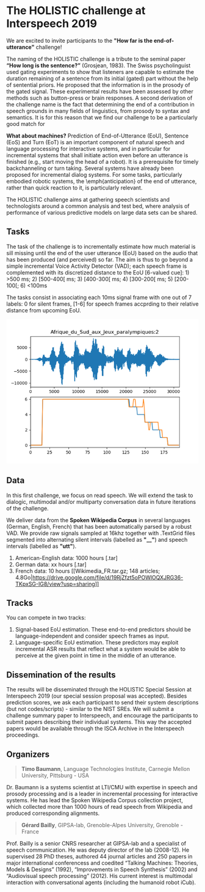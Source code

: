 # The HOLISTIC challenge at Interspeech 2019

We are excited to invite participants to the **"How far is the end-of-utterance"** challenge!

The naming of the HOLISTIC challenge is a tribute to the seminal paper **“How long is the sentence?”** (Grosjean, 1983). 
The Swiss psycholinguist used gating experiments to show that listeners are capable to estimate the duration 
remaining of a sentence from its initial (gated) part without the help of sentential priors. 
He proposed that the information is in the prosody of the gated signal. 
These experimental results have been assessed by other methods such as button-press or brain responses.
A second derivation of the challenge name is the fact that determining the end of a contribution in speech grounds in many fields of linguistics, from prosody to syntax and semantics. It is for this reason that we find our challenge to be a particularly good match for 

**What about machines?** Prediction of End-of-Utterance (EoU), Sentence (EoS) and Turn (EoT) is an important component of natural speech and language processing for interactive systems, and in particular for incremental systems that shall initiate action even before an utterance is finished (e.g., start moving the head of a robot).
It is a prerequisite for timely backchanneling or turn taking. Several systems have already been proposed for incremental dialog systems. For some tasks, particularly embodied robotic systems, the \emph{anticipation} of the end of utterance, rather than quick reaction to it, is particularly relevant.

The HOLISTIC challenge aims at gathering speech scientists and technologists around a common analysis and test bed, where analysis of performance of various predictive models on large data sets can be shared.

## Tasks
The task of the challenge is to incrementally estimate how much material is sill missing until 
the end of the user utterance (EoU) based on the audio that has been produced (and perceived) so far.
The aim is thus to go beyond a simple incremental Voice Activity Detector (VAD); each speech frame is complemented with its discretized distance to the EoU [6-valued cue]: 1) >500 ms; 2) [500-400[ ms; 3) [400-300[ ms; 4) [300-200[ ms; 5) [200-100[; 6) <100ms

The tasks consist in associating each 10ms signal frame with one out of 7 labels: 0 for silent frames, [1-6] for speech frames accprding to their relative distance from upcoming EoU.

![Coding EoU prediction](pred_EoU.png)

## Data
In this first challenge, we focus on read speech. We will extend the task to dialogic, 
multimodal and/or multiparty conversation data in future iterations of the challenge.

We deliver data from the **Spoken Wikipedia Corpus** in several languages (German, English, French) that has been automatically parsed by a robust VAD. We provide raw signals sampled at 16khz together with .TextGrid files segmented into alternating silent intervals (labelled as **"__"**) and speech intervals (labelled as **"utt"**).

1. American-English data: 1000 hours [.tar]
2. German data: xx hours [.tar]
3. French data: 10 hours [[Wikimedia_FR.tar.gz; 148 articles; 4.8Go|https://drive.google.com/file/d/19RjZfzt5oPOWlOQXJRG36-TKpxSG-IG8/view?usp=sharing]]

## Tracks
You can compete in two tracks:
1. Signal-based EoU estimation. These end-to-end predictors should be language-independent and consider speech frames as input.
2. Language-specific EoU estimation. These predictors may exploit incremental ASR results that reflect what a system 
would be able to perceive at the given point in time in the middle of an utterance.

## Dissemination of the results
The results will be disseminated through the HOLISTIC Special Session at Interspeech 2019 (our special session proposal was accepted). Besides prediction scores, we ask each participant to send their system descriptions (but not codes/scripts) - similar to the NIST SREs. We will submit a challenge summary paper to Interspeech, and  encourage the participants to submit papers describing their individual systems. This way the accepted papers would be available through the ISCA Archive in the Interspeech proceedings.

## Organizers

> **Timo Baumann**, Language Technologies Institute, Carnegie Mellon University, Pittsburg - USA

Dr. Baumann is a systems scientist at LTI/CMU with expertise in speech and 
prosody processing and is a leader in incremental processing for interactive systems. 
He has lead the Spoken Wikipedia Corpus collection project, which collected more than 
1000 hours of read speech from Wikipedia and produced corresponding alignments. 

> **Gérard Bailly**, GIPSA-lab, Grenoble-Alpes University, Grenoble - France

Prof. Bailly is a senior CNRS researcher at GIPSA-lab and
a specialist of speech communication. He was deputy director of the lab (2008-12). He supervised 28 PhD theses, authored 44 journal articles and 250 papers in major international conferencess and coedited “Talking Machines: Theories, Models \& Designs” (1992), “Improvements in Speech Synthesis” (2002) and “Audiovisual speech processing” (2012). His current interest is multimodal interaction with conversational agents (including the humanoid robot iCub).
